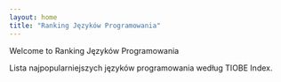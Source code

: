 ```yaml
---
layout: home
title: "Ranking Języków Programowania"
---
```


Welcome to Ranking Języków Programowania

Lista najpopularniejszych języków programowania według TIOBE Index.

